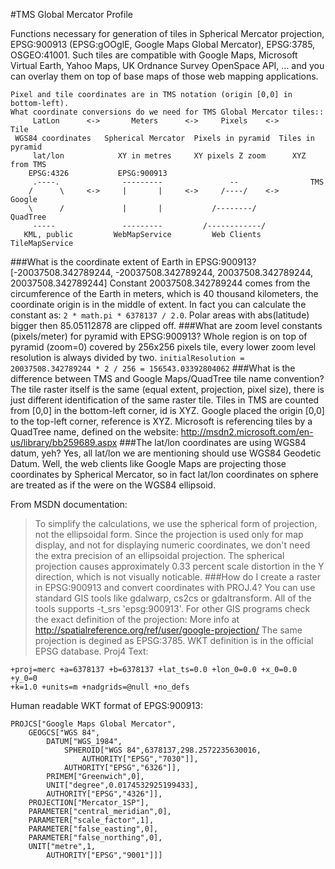 #TMS Global Mercator Profile

Functions necessary for generation of tiles in Spherical Mercator projection,
EPSG:900913 (EPSG:gOOglE, Google Maps Global Mercator), EPSG:3785, OSGEO:41001.
Such tiles are compatible with Google Maps, Microsoft Virtual Earth, Yahoo Maps,
UK Ordnance Survey OpenSpace API, ...
and you can overlay them on top of base maps of those web mapping applications.
	
	Pixel and tile coordinates are in TMS notation (origin [0,0] in bottom-left).
	What coordinate conversions do we need for TMS Global Mercator tiles::
	     LatLon      <->       Meters      <->     Pixels    <->       Tile     
	 WGS84 coordinates   Spherical Mercator  Pixels in pyramid  Tiles in pyramid
	     lat/lon            XY in metres     XY pixels Z zoom      XYZ from TMS 
	    EPSG:4326           EPSG:900913                                         
	     .----.              ---------               --                TMS      
	    /      \     <->     |       |     <->     /----/    <->      Google    
	    \      /             |       |           /--------/          QuadTree   
	     -----               ---------         /------------/                   
	   KML, public         WebMapService         Web Clients      TileMapService
	   
###What is the coordinate extent of Earth in EPSG:900913?
[-20037508.342789244, -20037508.342789244, 20037508.342789244, 20037508.342789244]
Constant 20037508.342789244 comes from the circumference of the Earth in meters,
which is 40 thousand kilometers, the coordinate origin is in the middle of extent.
In fact you can calculate the constant as: `2 * math.pi * 6378137 / 2.0`.
Polar areas with abs(latitude) bigger then 85.05112878 are clipped off.
###What are zoom level constants (pixels/meter) for pyramid with EPSG:900913?
Whole region is on top of pyramid (zoom=0) covered by 256x256 pixels tile,
every lower zoom level resolution is always divided by two.
`initialResolution = 20037508.342789244 * 2 / 256 = 156543.03392804062`
###What is the difference between TMS and Google Maps/QuadTree tile name convention?
The tile raster itself is the same (equal extent, projection, pixel size),
there is just different identification of the same raster tile.
Tiles in TMS are counted from [0,0] in the bottom-left corner, id is XYZ.
Google placed the origin [0,0] to the top-left corner, reference is XYZ.
Microsoft is referencing tiles by a QuadTree name, defined on the website:
http://msdn2.microsoft.com/en-us/library/bb259689.aspx
###The lat/lon coordinates are using WGS84 datum, yeh?
Yes, all lat/lon we are mentioning should use WGS84 Geodetic Datum.
Well, the web clients like Google Maps are projecting those coordinates by
Spherical Mercator, so in fact lat/lon coordinates on sphere are treated as if
the were on the WGS84 ellipsoid.

From MSDN documentation:
>To simplify the calculations, we use the spherical form of projection, not
the ellipsoidal form. Since the projection is used only for map display,
and not for displaying numeric coordinates, we don't need the extra precision
of an ellipsoidal projection. The spherical projection causes approximately
0.33 percent scale distortion in the Y direction, which is not visually noticable.
###How do I create a raster in EPSG:900913 and convert coordinates with PROJ.4?
You can use standard GIS tools like gdalwarp, cs2cs or gdaltransform.
All of the tools supports -t_srs 'epsg:900913'.
For other GIS programs check the exact definition of the projection:
More info at http://spatialreference.org/ref/user/google-projection/
The same projection is degined as EPSG:3785. WKT definition is in the official
EPSG database.
Proj4 Text:
```
+proj=merc +a=6378137 +b=6378137 +lat_ts=0.0 +lon_0=0.0 +x_0=0.0 +y_0=0
+k=1.0 +units=m +nadgrids=@null +no_defs
```

Human readable WKT format of EPGS:900913:
```	  
PROJCS["Google Maps Global Mercator",
    GEOGCS["WGS 84",
        DATUM["WGS_1984",
            SPHEROID["WGS 84",6378137,298.2572235630016,
                AUTHORITY["EPSG","7030"]],
            AUTHORITY["EPSG","6326"]],
        PRIMEM["Greenwich",0],
        UNIT["degree",0.0174532925199433],
        AUTHORITY["EPSG","4326"]],
    PROJECTION["Mercator_1SP"],
    PARAMETER["central_meridian",0],
    PARAMETER["scale_factor",1],
    PARAMETER["false_easting",0],
    PARAMETER["false_northing",0],
    UNIT["metre",1,
        AUTHORITY["EPSG","9001"]]]
```